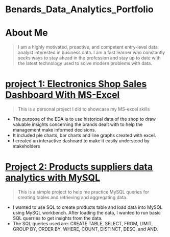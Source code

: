 # Benards_Data_Analytics_Portfolio

# About Me
> I am a highly motivated, proactive, and competent entry-level data analyst interested in business data. I am a fast learner who constantly seeks ways to stay ahead in the profession and stay up to date with the latest technology used to solve modern problems with data.

# [project 1: Electronics Shop Sales Dashboard With MS-Excel](https://medium.com/@benadata/electronics-shop-sales-dashboard-with-ms-excel-babe7c759ffd)

>This is a personal project I did to showcase my MS-excel skills

* The purpose of the EDA is to use historical data of the shop to draw valuable insights concerning the brands dealt with to help the management make informed decisions.
* It included pie charts, bar charts and line graphs created with excel.
* I created an interactive dashoard to make it easily understood by stakeholders


# [Project 2: Products suppliers data analytics with MySQL](https://benadata.medium.com/products-suppliers-data-analytics-with-mysql-dc9488c50b8)
>This is a simple project to help me practice MySQL queries for creating tables and retrieving and aggregating data.

* I wanted to use SQL to create products table and load data into MySQL using MySQL workbench. After loading the data, I wanted to run basic SQL querries to get insights from the data.
* The SQL queries used are: CREATE TABLE, SELECT, FROM, LIMIT, GROUP BY, ORDER BY, WHERE, COUNT, DISTINCT, DESC, and AND.
